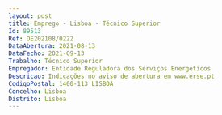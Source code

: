 ```yaml
--- 
layout: post
title: Emprego - Lisboa - Técnico Superior
Id: 89513
Ref: OE202108/0222
DataAbertura: 2021-08-13
DataFecho: 2021-09-13
Trabalho: Técnico Superior
Empregador: Entidade Reguladora dos Serviços Energéticos
Descricao: Indicações no aviso de abertura em www.erse.pt
CodigoPostal: 1400-113 LISBOA
Concelho: Lisboa
Distrito: Lisboa
--- 
```


